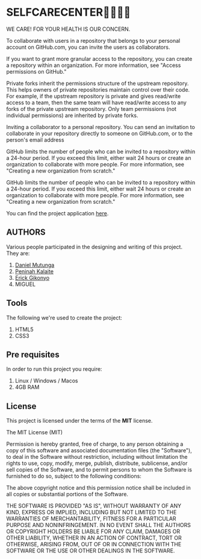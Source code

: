 # SELFCARECENTER👨‍⚕️👩‍⚕️

WE CARE! FOR YOUR HEALTH IS OUR CONCERN.


To collaborate with users in a repository that belongs to your personal account on GitHub.com, you can invite the users as collaborators.

If you want to grant more granular access to the repository, you can create a repository within an organization. For more information, see "Access permissions on GitHub."

Private forks inherit the permissions structure of the upstream repository. This helps owners of private repositories maintain control over their code. For example, if the upstream repository is private and gives read/write access to a team, then the same team will have read/write access to any forks of the private upstream repository. Only team permissions (not individual permissions) are inherited by private forks.

Inviting a collaborator to a personal repository.
You can send an invitation to collaborate in your repository directly to someone on GitHub.com, or to the person's email address

GitHub limits the number of people who can be invited to a repository within a 24-hour period. If you exceed this limit, either wait 24 hours or create an organization to collaborate with more people. For more information, see "Creating a new organization from scratch."

GitHub limits the number of people who can be invited to a repository within a 24-hour period. If you exceed this limit, either wait 24 hours or create an organization to collaborate with more people. For more information, see "Creating a new organization from scratch."

You can find the project application [here](https://kalaite-p.github.io/SelfCareCenter_finder/).

## AUTHORS

Various people participated in the designing and writing of this project. They are:
1. [Daniel Mutunga](https://github.com/DanielMutunga)
2. [Peninah Kalaite](https://github.com/Kalaite-P)
3. [Erick Gikonyo](https://github.com/ErickGikonyo)
4. MIGUEL

## Tools

The following we're used to create the project:

1. HTML5
2. CSS3

## Pre requisites

In order to run this project you require:
1. Linux / Windows / Macos
2. 4GB RAM

## License

This project is licensed under the terms of the **MIT** license.

The MIT License (MIT)


Permission is hereby granted, free of charge, to any person obtaining a copy
of this software and associated documentation files (the "Software"), to deal
in the Software without restriction, including without limitation the rights
to use, copy, modify, merge, publish, distribute, sublicense, and/or sell
copies of the Software, and to permit persons to whom the Software is
furnished to do so, subject to the following conditions:

The above copyright notice and this permission notice shall be included in all
copies or substantial portions of the Software.

THE SOFTWARE IS PROVIDED "AS IS", WITHOUT WARRANTY OF ANY KIND, EXPRESS OR
IMPLIED, INCLUDING BUT NOT LIMITED TO THE WARRANTIES OF MERCHANTABILITY,
FITNESS FOR A PARTICULAR PURPOSE AND NONINFRINGEMENT. IN NO EVENT SHALL THE
AUTHORS OR COPYRIGHT HOLDERS BE LIABLE FOR ANY CLAIM, DAMAGES OR OTHER
LIABILITY, WHETHER IN AN ACTION OF CONTRACT, TORT OR OTHERWISE, ARISING FROM,
OUT OF OR IN CONNECTION WITH THE SOFTWARE OR THE USE OR OTHER DEALINGS IN THE
SOFTWARE.
   
